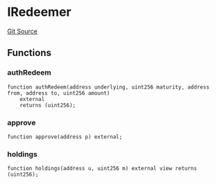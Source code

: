 # IRedeemer
[Git Source](https://github.com/Swivel-Finance/illuminate/blob/29a4038ae0d0795d36640f068da3ac5c1dd43806/src/interfaces/IRedeemer.sol)


## Functions
### authRedeem


```solidity
function authRedeem(address underlying, uint256 maturity, address from, address to, uint256 amount)
    external
    returns (uint256);
```

### approve


```solidity
function approve(address p) external;
```

### holdings


```solidity
function holdings(address u, uint256 m) external view returns (uint256);
```


